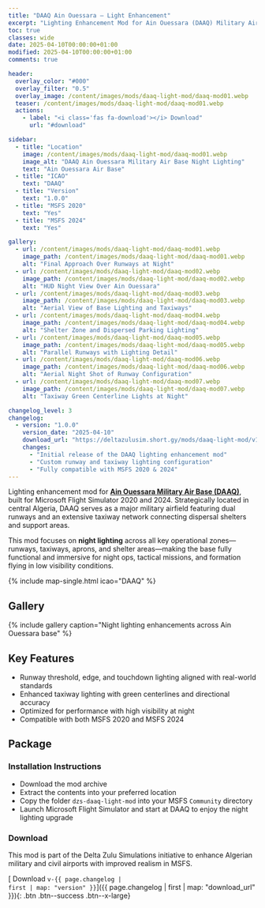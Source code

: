 ```yaml
---
title: "DAAQ Ain Ouessara – Light Enhancement"
excerpt: "Lighting Enhancement Mod for Ain Ouessara (DAAQ) Military Air Base – Compatible with MSFS2020 & MSFS2024"
toc: true
classes: wide
date: 2025-04-10T00:00:00+01:00
modified: 2025-04-10T00:00:00+01:00
comments: true

header:
  overlay_color: "#000"
  overlay_filter: "0.5"
  overlay_image: /content/images/mods/daaq-light-mod/daaq-mod01.webp
  teaser: /content/images/mods/daaq-light-mod/daaq-mod01.webp
  actions:
    - label: "<i class='fas fa-download'></i> Download"
      url: "#download"

sidebar:
  - title: "Location"
    image: /content/images/mods/daaq-light-mod/daaq-mod01.webp
    image_alt: "DAAQ Ain Ouessara Military Air Base Night Lighting"
    text: "Ain Ouessara Air Base"
  - title: "ICAO"
    text: "DAAQ"
  - title: "Version"
    text: "1.0.0"
  - title: "MSFS 2020"
    text: "Yes"
  - title: "MSFS 2024"
    text: "Yes"

gallery:
  - url: /content/images/mods/daaq-light-mod/daaq-mod01.webp
    image_path: /content/images/mods/daaq-light-mod/daaq-mod01.webp
    alt: "Final Approach Over Runways at Night"
  - url: /content/images/mods/daaq-light-mod/daaq-mod02.webp
    image_path: /content/images/mods/daaq-light-mod/daaq-mod02.webp
    alt: "HUD Night View Over Ain Ouessara"
  - url: /content/images/mods/daaq-light-mod/daaq-mod03.webp
    image_path: /content/images/mods/daaq-light-mod/daaq-mod03.webp
    alt: "Aerial View of Base Lighting and Taxiways"
  - url: /content/images/mods/daaq-light-mod/daaq-mod04.webp
    image_path: /content/images/mods/daaq-light-mod/daaq-mod04.webp
    alt: "Shelter Zone and Dispersed Parking Lighting"
  - url: /content/images/mods/daaq-light-mod/daaq-mod05.webp
    image_path: /content/images/mods/daaq-light-mod/daaq-mod05.webp
    alt: "Parallel Runways with Lighting Detail"
  - url: /content/images/mods/daaq-light-mod/daaq-mod06.webp
    image_path: /content/images/mods/daaq-light-mod/daaq-mod06.webp
    alt: "Aerial Night Shot of Runway Configuration"
  - url: /content/images/mods/daaq-light-mod/daaq-mod07.webp
    image_path: /content/images/mods/daaq-light-mod/daaq-mod07.webp
    alt: "Taxiway Green Centerline Lights at Night"

changelog_level: 3
changelog:
  - version: "1.0.0"
    version_date: "2025-04-10"
    download_url: "https://deltazulusim.short.gy/mods/daaq-light-mod/v1.0.0"
    changes:
      - "Initial release of the DAAQ lighting enhancement mod"
      - "Custom runway and taxiway lighting configuration"
      - "Fully compatible with MSFS 2020 & 2024"
---
```


Lighting enhancement mod for [**Ain Ouessara Military Air Base (DAAQ)**](/community/algerian-military-sceneries/#daaq---ain-ouessara), built for Microsoft Flight Simulator 2020 and 2024. Strategically located in central Algeria, DAAQ serves as a major military airfield featuring dual runways and an extensive taxiway network connecting dispersal shelters and support areas.

This mod focuses on **night lighting** across all key operational zones—runways, taxiways, aprons, and shelter areas—making the base fully functional and immersive for night ops, tactical missions, and formation flying in low visibility conditions.

{% include map-single.html icao="DAAQ" %}

## Gallery  
{% include gallery caption="Night lighting enhancements across Ain Ouessara base" %}

## Key Features

- Runway threshold, edge, and touchdown lighting aligned with real-world standards  
- Enhanced taxiway lighting with green centerlines and directional accuracy  
- Optimized for performance with high visibility at night  
- Compatible with both MSFS 2020 and MSFS 2024  

## Package  
### Installation Instructions  
- Download the mod archive  
- Extract the contents into your preferred location  
- Copy the folder `dzs-daaq-light-mod` into your MSFS `Community` directory  
- Launch Microsoft Flight Simulator and start at DAAQ to enjoy the night lighting upgrade

### Download  
This mod is part of the Delta Zulu Simulations initiative to enhance Algerian military and civil airports with improved realism in MSFS.

[<i class='fas fa-download'></i> Download <code>v-{{ page.changelog | first | map: "version" }}</code>]({{ page.changelog | first | map: "download_url" }}){: .btn .btn--success .btn--x-large}
